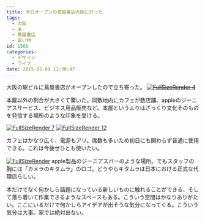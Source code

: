 ```yaml
---
title: 今日オープンの蔦屋書店大阪に行った
tags:
  - 大阪
  - 本
  - 蔦屋書店
  - 買い物
id: 1509
categories:
  - デザイン
  - ライフ
date: 2015-05-09 11:30:47
---
```


大阪の駅ビルに蔦屋書店がオープンしたので立ち寄った。
<del>
[![FullSizeRender 4](http://mountainboy.boo.jp/wordpress/wp-content/uploads/2015/05/FullSizeRender-4.jpg)](http://mountainboy.boo.jp/wordpress/wp-content/uploads/2015/05/FullSizeRender-4.jpg)
[
](http://mountainboy.boo.jp/wordpress/wp-content/uploads/2015/05/FullSizeRender-12.jpg)</del>

本屋以外の割合が大きくて驚いた。同敷地内にカフェが数店舗、appleのジーニアスサービス、ビジネス用品販売など。本屋というよりはざっくり文化そのものを発信する場所のような印象を受ける。

[![FullSizeRender 7](http://mountainboy.boo.jp/wordpress/wp-content/uploads/2015/05/FullSizeRender-7.jpg)](http://mountainboy.boo.jp/wordpress/wp-content/uploads/2015/05/FullSizeRender-7.jpg)
[![FullSizeRender 12](http://mountainboy.boo.jp/wordpress/wp-content/uploads/2015/05/FullSizeRender-12.jpg)](http://mountainboy.boo.jp/wordpress/wp-content/uploads/2015/05/FullSizeRender-12.jpg)

カフェはかなり広く、電源もアリ。席数も多いため初日にも関わらず普通に使用できる。これは今後ぜひとも使いたい。

[![FullSizeRender](http://mountainboy.boo.jp/wordpress/wp-content/uploads/2015/05/FullSizeRender.jpg)](http://mountainboy.boo.jp/wordpress/wp-content/uploads/2015/05/FullSizeRender.jpg)
apple製品のジーニアスバーのような場所。でもスタッフの胸には「カメラのキタムラ」のロゴ。どうやらキタムラは日本における正式な代理店らしい。

本だけでなく何かしら話題になっている新しいものに触れることができる、そして落ち着いて作業できるようなスペースもある。こういう空間はかなりありがたい。ここにいるだけで何かしらアイデアが出そうな気分になってくる。こういう気分は大事。家では絶対出ない。